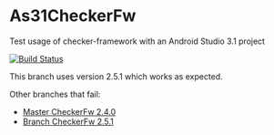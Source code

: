 # As31CheckerFw
Test usage of checker-framework with an Android Studio 3.1 project

<!--
 ![] is the markdown syntax to add an image and this is surounded by a link to the travis-ci builds page
-->
[![Build Status](https://travis-ci.org/tmtron/As31CheckerFw.svg?label=travis)](https://travis-ci.org/tmtron/As31CheckerFw/builds) 

This branch uses version 2.5.1 which works as expected.

Other branches that fail:

- [Master CheckerFw 2.4.0](../..)
- [Branch CheckerFw 2.5.1](../../tree/CheckerFw_2_5_1)
